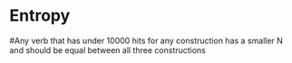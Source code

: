 # Entropy
#Any verb that has under 10000 hits for any construction has a smaller N and should be equal between all three constructions
